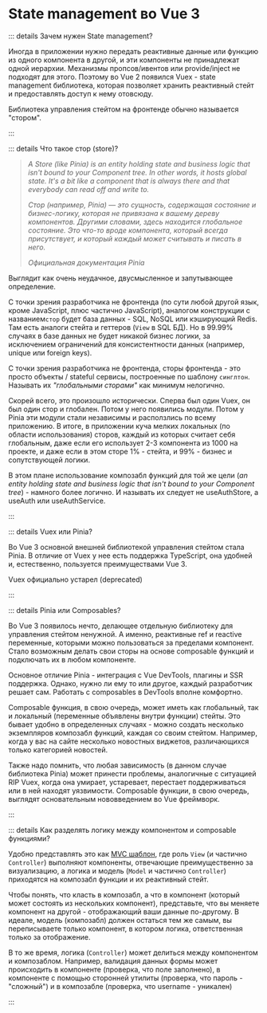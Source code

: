 <!-- TODO: -->

# State management во Vue 3

::: details Зачем нужен State management?

Иногда в приложении нужно передать реактивные данные или функцию из одного компонента в другой, и эти компоненты не принадлежат одной иерархии. Механизмы пропсов/ивентов или provide/inject не подходят для этого. Поэтому во Vue 2 появился Vuex - state management библиотека, которая позволяет хранить реактивный стейт и предоставлять доступ к нему отовсюду.

Библиотека управления стейтом на фронтенде обычно называется "стором".

:::

::: details Что такое стор (store)?

> _A Store (like Pinia) is an entity holding state and business logic that isn't bound to your Component tree. In other words, it hosts global state. It's a bit like a component that is always there and that everybody can read off and write to._
>
> _Стор (например, Pinia) — это сущность, содержащая состояние и бизнес-логику, которая не привязана к вашему дереву компонентов. Другими словами, здесь находится глобальное состояние. Это что-то вроде компонента, который всегда присутствует, и который каждый может считывать и писать в него._
>
> _Официальная документация Pinia_

Выглядит как очень неудачное, двусмысленное и запутывающее определение.

С точки зрения разработчика не фронтенда (по сути любой другой язык, кроме JavaScript, плюс частично JavaScript), аналогом конструкции с названием`стор` будет база данных - SQL, NoSQL или кэширующий Redis. Там есть аналоги стейта и геттеров (`View` в SQL БД). Но в 99.99% случаях в базе данных не будет никакой бизнес логики, за исключением ограничений для консистентности данных (например, unique или foreign keys).

С точки зрения разработчика не фронтенда, сторы фронтенда - это просто объекты / stateful сервисы, построенные по шаблону `синглтон`. Называть их _"глобальными сторами"_ как минимум нелогично.

Скорей всего, это произошло исторически. Сперва был один Vuex, он был один стор и глобален. Потом у него появились модули. Потом у Pinia эти модули стали независимы и расползлись по всему приложению. В итоге, в приложении куча мелких локальных (по области использования) сторов, каждый из которых считает себя глобальным, даже если его использует 2-3 компонента из 1000 на проекте, и даже если в этом сторе 1% - стейта, и 99% - бизнес и сопутствующей логики.

В этом плане использование композабл функций для той же цели (_an entity holding state and business logic that isn't bound to your Component tree_) - намного более логично. И называть их следует не useAuthStore, а useAuth или useAuthService.

:::

::: details Vuex или Pinia?

Во Vue 3 основной внешней библиотекой управления стейтом стала Pinia. В отличие от Vuex у нее есть поддержка TypeScript, она удобней и, естественно, пользуется преимуществами Vue 3.

Vuex официально устарел (deprecated)

:::

::: details Pinia или Composables?

Во Vue 3 появилось нечто, делающее отдельную библиотеку для управления стейтом ненужной. А именно, реактивные ref и reactive переменные, которыми можно пользоваться за пределами компонент. Стало возможным делать свои сторы на основе composable функций и подключать их в любом компоненте.

Основное отличие Pinia - интеграция с Vue DevTools, плагины и SSR поддержка. Однако, нужно ли ему то или другое, каждый разработчик решает сам. Работать с composables в DevTools вполне комфортно.

Composable функция, в свою очередь, может иметь как глобальный, так и локальный (переменные объявлены внутри функции) стейты. Это бывает удобно в определенных случаях - можно создать несколько экземпляров композабл функций, каждая со своим стейтом. Например, когда у вас на сайте несколько новостных виджетов, различающихся только категорией новостей.

Также надо помнить, что любая зависимость (в данном случае библиотека Pinia) может принести проблемы, аналогичные с ситуацией RIP Vuex, когда она умирает, устаревает, перестает поддерживаться или в ней находят уязвимости. Composable функции, в свою очередь, выглядят основательным нововведением во Vue фреймворк.

:::

::: details Как разделять логику между компонентом и composable функциями?

Удобно представлять это как [MVC шаблон](https://ru.wikipedia.org/wiki/Model-View-Controller), где роль `View` (и частично `Controller`) выполняют компоненты, отвечающие преимущественно за визуализацию, а логика и модель (`Model` и частично `Controller`) приходятся на композабл функции и их реактивный стейт.

Чтобы понять, что класть в композабл, а что в компонент (который может состоять из нескольких компонент), представьте, что вы меняете компонент на другой - отображающий ваши данные по-другому. В идеале, модель (композабл) должен остаться тем же самым, вы переписываете только компонент, в котором логика, ответственная только за отображение.

В то же время, логика (`Controller`) может делиться между компонентом и композаблом. Например, валидация данных формы может происходить в компоненте (проверка, что поле заполнено), в компоненте с помощью сторонней утилиты (проверка, что пароль - "сложный") и в композабле (проверка, что username - уникален)

:::
